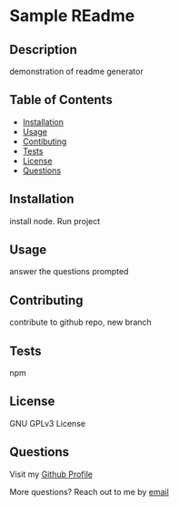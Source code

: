 # Sample REadme

## Description
    
demonstration of readme generator 

## Table of Contents

- [Installation](#installation)
- [Usage](#usage)
- [Contibuting](#contributing)
- [Tests](#tests)
- [License](#license)
- [Questions](#questions)

## Installation
    
install node. Run project

## Usage

answer the questions prompted

## Contributing

contribute to github repo, new branch

## Tests

npm

## License

GNU GPLv3 License

## Questions

Visit my [Github Profile](https://github.com/ShaliniSunkuru)

More questions? Reach out to me by [email](mailto:shalini@gmail.com)